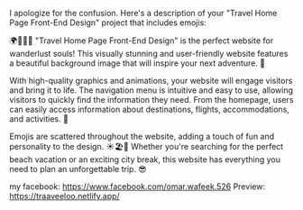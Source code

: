 I apologize for the confusion. Here's a description of your "Travel Home Page Front-End Design" project that includes emojis:

🌍🛫🏨🌴 "Travel Home Page Front-End Design" is the perfect website for wanderlust souls! This visually stunning and user-friendly website features a beautiful background image that will inspire your next adventure. 🤩

With high-quality graphics and animations, your website will engage visitors and bring it to life. The navigation menu is intuitive and easy to use, allowing visitors to quickly find the information they need. From the homepage, users can easily access information about destinations, flights, accommodations, and activities. 🌟

Emojis are scattered throughout the website, adding a touch of fun and personality to the design. ☀️🏖️🌇 Whether you're searching for the perfect beach vacation or an exciting city break, this website has everything you need to plan an unforgettable trip. 😎

my facebook: https://www.facebook.com/omar.wafeek.526
Preview: https://traaveeloo.netlify.app/
